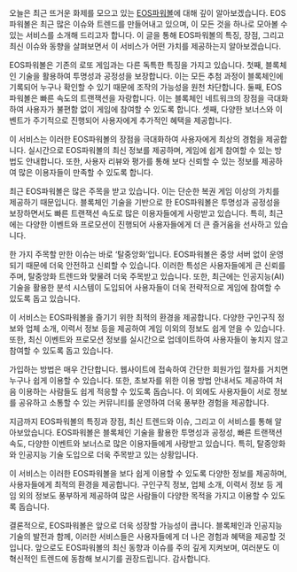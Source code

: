 <p>오늘은 최근 뜨거운 화제를 모으고 있는 <a target="_blank" href="https://bepick.net/">EOS파워볼</a>에 대해 깊이 알아보겠습니다. EOS파워볼은 최근 많은 이슈와 트렌드를 만들어내고 있으며, 이 모든 것을 하나로 모아볼 수 있는 서비스를 소개해 드리고자 합니다. 이 글을 통해 EOS파워볼의 특징, 장점, 그리고 최신 이슈와 동향을 살펴보면서 이 서비스가 어떤 가치를 제공하는지 알아보겠습니다.</p>

<p>EOS파워볼은 기존의 로또 게임과는 다른 독특한 특징을 가지고 있습니다. 첫째, 블록체인 기술을 활용하여 투명성과 공정성을 보장합니다. 이는 모든 추첨 과정이 블록체인에 기록되어 누구나 확인할 수 있기 때문에 조작의 가능성을 원천 차단합니다. 둘째, EOS파워볼은 빠른 속도의 트랜잭션을 자랑합니다. 이는 블록체인 네트워크의 장점을 극대화하여 사용자가 불편함 없이 게임에 참여할 수 있도록 합니다. 셋째, 다양한 보너스와 이벤트가 주기적으로 진행되어 사용자에게 추가적인 혜택을 제공합니다.</p>

<p>이 서비스는 이러한 EOS파워볼의 장점을 극대화하여 사용자에게 최상의 경험을 제공합니다. 실시간으로 EOS파워볼의 최신 정보를 제공하며, 게임에 쉽게 참여할 수 있는 방법도 안내합니다. 또한, 사용자 리뷰와 평가를 통해 보다 신뢰할 수 있는 정보를 제공하여 많은 이용자들이 만족할 수 있도록 합니다.</p>

<p>최근 EOS파워볼은 많은 주목을 받고 있습니다. 이는 단순한 복권 게임 이상의 가치를 제공하기 때문입니다. 블록체인 기술을 기반으로 한 EOS파워볼은 투명성과 공정성을 보장하면서도 빠른 트랜잭션 속도로 많은 이용자들에게 사랑받고 있습니다. 특히, 최근에는 다양한 이벤트와 프로모션이 진행되어 사용자들에게 더 큰 즐거움을 선사하고 있습니다.</p>

<p>한 가지 주목할 만한 이슈는 바로 ‘탈중앙화’입니다. EOS파워볼은 중앙 서버 없이 운영되기 때문에 더욱 안전하고 신뢰할 수 있습니다. 이러한 특성은 사용자들에게 큰 신뢰를 주며, 탈중앙화 트렌드와 맞물려 더욱 주목받고 있습니다. 또한, 최근에는 인공지능(AI) 기술을 활용한 분석 시스템이 도입되어 사용자들이 더욱 전략적으로 게임에 참여할 수 있도록 돕고 있습니다.</p>

<p>이 서비스는 EOS파워볼을 즐기기 위한 최적의 환경을 제공합니다. 다양한 구인구직 정보와 업체 소개, 이력서 정보 등을 제공하여 게임 이외의 정보도 쉽게 얻을 수 있습니다. 또한, 최신 이벤트와 프로모션 정보를 실시간으로 업데이트하여 사용자들이 놓치지 않고 참여할 수 있도록 돕고 있습니다.</p>

<p>가입하는 방법은 매우 간단합니다. 웹사이트에 접속하여 간단한 회원가입 절차를 거치면 누구나 쉽게 이용할 수 있습니다. 또한, 초보자를 위한 이용 방법 안내서도 제공하여 처음 이용하는 사람들도 쉽게 적응할 수 있도록 돕습니다. 이 외에도 사용자들이 서로 정보를 공유하고 소통할 수 있는 커뮤니티를 운영하여 더욱 풍부한 경험을 제공합니다.</p>

<p>지금까지 EOS파워볼의 특징과 장점, 최신 트렌드와 이슈, 그리고 이 서비스를 통해 알아보았습니다. EOS파워볼은 블록체인 기술을 활용한 투명성과 공정성, 빠른 트랜잭션 속도, 다양한 이벤트와 보너스로 많은 이용자들에게 사랑받고 있습니다. 특히, 탈중앙화와 인공지능 기술 도입으로 더욱 주목받고 있는 상황입니다.</p>

<p>이 서비스는 이러한 EOS파워볼을 보다 쉽게 이용할 수 있도록 다양한 정보를 제공하며, 사용자들에게 최적의 환경을 제공합니다. 구인구직 정보, 업체 소개, 이력서 정보 등 게임 외의 정보도 풍부하게 제공하여 많은 사람들이 다양한 목적을 가지고 이용할 수 있도록 돕습니다.</p>

<p>결론적으로, EOS파워볼은 앞으로 더욱 성장할 가능성이 큽니다. 블록체인과 인공지능 기술의 발전과 함께, 이러한 서비스들은 사용자들에게 더 나은 경험과 혜택을 제공할 것입니다. 앞으로도 EOS파워볼의 최신 동향과 이슈를 주의 깊게 지켜보며, 여러분도 이 혁신적인 트렌드에 동참해 보시기를 권장드립니다. 감사합니다.</p>
